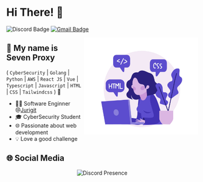 
<h1>Hi There! 👋</h1>

![Discord Badge](https://img.shields.io/badge/-SevenProxy-6633cc?style=flat-square&logo=Discord&logoColor=white&link=https://discord.com/users/1193791291125940309)
[![Gmail Badge](https://img.shields.io/badge/-seven_proxy@proton.me-6633cc?style=flat-square&logo=Gmail&logoColor=white&link=mailto:seven_proxy@proton.me)](mailto:seven_proxy@proton.me)

<img align="right" alt="Code Girl image" src="./codeGirl.jpg"  width="300px"/>

## 🤚 My name is Seven Proxy
( `CyberSecurity` | `Golang` | `Python` | `AWS` | `React JS` | `Vue` | `Typescript` | `Javascript` | `HTML` | `CSS` | `Tailwindcss` ) 🚀
- 👩‍💻 Software Enginner @[Jurigit]([https://www.itau.com.br/](https://github.com/Jurigit))
- 🎓 CyberSecurity Student
- 🌐 Passionate about web development
- 💡 Love a good challenge

## 🌐 Social Media

<div align="center">

<img title="Discord Presence" src="https://lanyard.cnrad.dev/api/1193791291125940309" href="https://discord.com/users/1193791291125940309" width="49%" />

</div>



